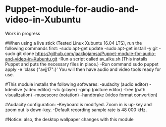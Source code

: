 # Puppet-module-for-audio-and-video-in-Xubuntu

Work in progress

#When using a live stick (Tested Linux Xubuntu 16.04 LTS), run the following commands first:
-sudo apt-get update
-sudo apt-get install -y git
-sudo git clone https://github.com/jaakkojamsa/Puppet-module-for-audio-and-video-in-Xubuntu.git
-Run a script called av_alku.sh (This installs Puppet and puts the necessary files in place.)
-Run command sudo puppet apply -e 'class {"avjj17":}'
You will then have audio and video tools ready for use.

#This module installs the following softwares:
-audacity (audio editor)
-kdenlive (video editor)
-vlc (player)
-gimp (picture editor)
-tree (path visualization)
-musescore (notation)
-handbrake (video format convertion)

#Audacity configuration:
-Keyboard is modifyed. Zoom in is up-key and zoom out is down-key.
-Default recording sample rate is 48 000 kHz.

#Notice: also, the desktop wallpaper changes with this module
